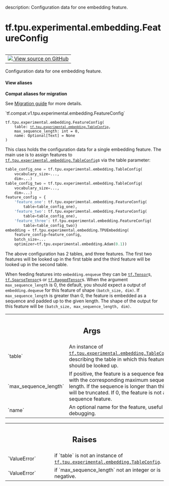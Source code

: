 description: Configuration data for one embedding feature.

<div itemscope itemtype="http://developers.google.com/ReferenceObject">
<meta itemprop="name" content="tf.tpu.experimental.embedding.FeatureConfig" />
<meta itemprop="path" content="Stable" />
<meta itemprop="property" content="__init__"/>
</div>

# tf.tpu.experimental.embedding.FeatureConfig

<!-- Insert buttons and diff -->

<table class="tfo-notebook-buttons tfo-api nocontent" align="left">
<td>
  <a target="_blank" href="https://github.com/tensorflow/tensorflow/blob/r2.4/tensorflow/python/tpu/tpu_embedding_v2_utils.py#L649-L733">
    <img src="https://www.tensorflow.org/images/GitHub-Mark-32px.png" />
    View source on GitHub
  </a>
</td>
</table>



Configuration data for one embedding feature.

<section class="expandable">
  <h4 class="showalways">View aliases</h4>
  <p>
<b>Compat aliases for migration</b>
<p>See
<a href="https://www.tensorflow.org/guide/migrate">Migration guide</a> for
more details.</p>
<p>`tf.compat.v1.tpu.experimental.embedding.FeatureConfig`</p>
</p>
</section>

<pre class="devsite-click-to-copy prettyprint lang-py tfo-signature-link">
<code>tf.tpu.experimental.embedding.FeatureConfig(
    table: <a href="../../../../tf/tpu/experimental/embedding/TableConfig.md"><code>tf.tpu.experimental.embedding.TableConfig</code></a>,
    max_sequence_length: int = 0,
    name: Optional[Text] = None
)
</code></pre>



<!-- Placeholder for "Used in" -->

This class holds the configuration data for a single embedding feature. The
main use is to assign features to <a href="../../../../tf/tpu/experimental/embedding/TableConfig.md"><code>tf.tpu.experimental.embedding.TableConfig</code></a>s
via the table parameter:

```python
table_config_one = tf.tpu.experimental.embedding.TableConfig(
    vocabulary_size=...,
    dim=...)
table_config_two = tf.tpu.experimental.embedding.TableConfig(
    vocabulary_size=...,
    dim=...)
feature_config = {
    'feature_one': tf.tpu.experimental.embedding.FeatureConfig(
        table=table_config_one),
    'feature_two': tf.tpu.experimental.embedding.FeatureConfig(
        table=table_config_one),
    'feature_three': tf.tpu.experimental.embedding.FeatureConfig(
        table=table_config_two)}
embedding = tf.tpu.experimental.embedding.TPUEmbedding(
    feature_config=feature_config,
    batch_size=...
    optimizer=tf.tpu.experimental.embedding.Adam(0.1))
```

The above configuration has 2 tables, and three features. The first two
features will be looked up in the first table and the third feature will be
looked up in the second table.

When feeding features into `embedding.enqueue` they can be <a href="../../../../tf/Tensor.md"><code>tf.Tensor</code></a>s,
<a href="../../../../tf/sparse/SparseTensor.md"><code>tf.SparseTensor</code></a>s or <a href="../../../../tf/RaggedTensor.md"><code>tf.RaggedTensor</code></a>s. When the argument
`max_sequence_length` is 0, the default, you should expect a output of
`embedding.dequeue` for this feature of shape `(batch_size, dim)`. If
`max_sequence_length` is greater than 0, the feature is embedded as a sequence
and padded up to the given length. The shape of the output for this feature
will be `(batch_size, max_sequence_length, dim)`.

<!-- Tabular view -->
 <table class="responsive fixed orange">
<colgroup><col width="214px"><col></colgroup>
<tr><th colspan="2"><h2 class="add-link">Args</h2></th></tr>

<tr>
<td>
`table`
</td>
<td>
An instance of <a href="../../../../tf/tpu/experimental/embedding/TableConfig.md"><code>tf.tpu.experimental.embedding.TableConfig</code></a>,
describing the table in which this feature should be looked up.
</td>
</tr><tr>
<td>
`max_sequence_length`
</td>
<td>
If positive, the feature is a sequence feature with
the corresponding maximum sequence length. If the sequence is longer
than this, it will be truncated. If 0, the feature is not a sequence
feature.
</td>
</tr><tr>
<td>
`name`
</td>
<td>
An optional name for the feature, useful for debugging.
</td>
</tr>
</table>



<!-- Tabular view -->
 <table class="responsive fixed orange">
<colgroup><col width="214px"><col></colgroup>
<tr><th colspan="2"><h2 class="add-link">Raises</h2></th></tr>

<tr>
<td>
`ValueError`
</td>
<td>
if `table` is not an instance of
<a href="../../../../tf/tpu/experimental/embedding/TableConfig.md"><code>tf.tpu.experimental.embedding.TableConfig</code></a>.
</td>
</tr><tr>
<td>
`ValueError`
</td>
<td>
if `max_sequence_length` not an integer or is negative.
</td>
</tr>
</table>



